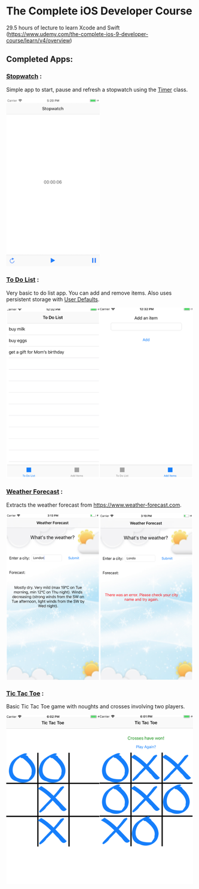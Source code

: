 # The Complete iOS Developer Course

29.5 hours of lecture to learn Xcode and Swift (https://www.udemy.com/the-complete-ios-9-developer-course/learn/v4/overview)

## Completed Apps:

### [Stopwatch](https://github.com/mariesta/app-development/tree/master/Timer%20App) :

Simple app to start, pause and refresh a stopwatch using the [Timer](https://developer.apple.com/documentation/foundation/timer) class.

<img src="stopwatch-screenshot.png" width="250">

### [To Do List](https://github.com/mariesta/app-development/tree/master/To%20Do%20List) :

Very basic to do list app. You can add and remove items. Also uses persistent storage with [User Defaults](https://developer.apple.com/documentation/foundation/userdefaults).

<img src="toDoList-FirstView.png" width="250"><img src="toDoList-SecondView.png" width="250">

### [Weather Forecast](https://github.com/mariesta/app-development/tree/master/Weather%20Forecast) :

Extracts the weather forecast from https://www.weather-forecast.com.

<img src="weatherApp-SuccessMessage.png" width="250"><img src="weatherApp-ErrorMessage.png" width="250">

### [Tic Tac Toe](https://github.com/mariesta/app-development/tree/master/TicTacToe) :

Basic Tic Tac Toe game with noughts and crosses involving two players.

<img src="TicTacToe-GameInProgress.png" width="250"><img src="TicTacToe-GameWon.png" width="250">
